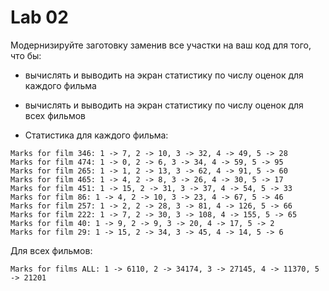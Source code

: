 # Lab 02

Модернизируйте заготовку заменив все участки <put your code here> на ваш код для того, что бы:

- вычислять и выводить на экран статистику по числу оценок для каждого фильма
- вычислять и выводить на экран статистику по числу оценок для всех фильмов

- Статистика для каждого фильма:

```
Marks for film 346: 1 -> 7, 2 -> 10, 3 -> 32, 4 -> 49, 5 -> 28
Marks for film 474: 1 -> 0, 2 -> 6, 3 -> 34, 4 -> 59, 5 -> 95
Marks for film 265: 1 -> 1, 2 -> 13, 3 -> 62, 4 -> 91, 5 -> 60
Marks for film 465: 1 -> 4, 2 -> 8, 3 -> 26, 4 -> 30, 5 -> 17
Marks for film 451: 1 -> 15, 2 -> 31, 3 -> 37, 4 -> 54, 5 -> 33
Marks for film 86: 1 -> 4, 2 -> 10, 3 -> 23, 4 -> 67, 5 -> 46
Marks for film 257: 1 -> 2, 2 -> 28, 3 -> 81, 4 -> 126, 5 -> 66
Marks for film 222: 1 -> 7, 2 -> 30, 3 -> 108, 4 -> 155, 5 -> 65
Marks for film 40: 1 -> 9, 2 -> 9, 3 -> 20, 4 -> 17, 5 -> 2
Marks for film 29: 1 -> 15, 2 -> 34, 3 -> 45, 4 -> 14, 5 -> 6
```
Для всех фильмов:
```
Marks for films ALL: 1 -> 6110, 2 -> 34174, 3 -> 27145, 4 -> 11370, 5 -> 21201
```